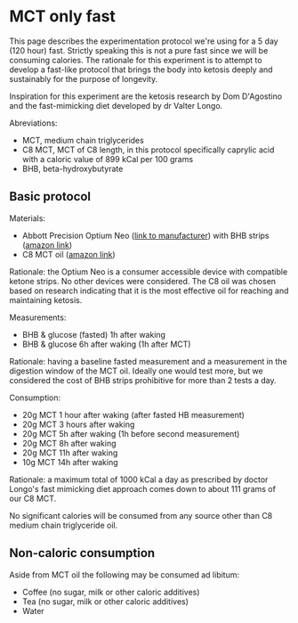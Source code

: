 # MCT only fast

This page describes the experimentation protocol we're using for a 5 day (120 hour) fast. Strictly speaking this is not a pure fast since we will be consuming calories. The rationale for this experiment is to attempt to develop a fast-like protocol that brings the body into ketosis deeply and sustainably for the purpose of longevity.

Inspiration for this experiment are the ketosis research by Dom D'Agostino and the fast-mimicking diet developed by dr Valter Longo.

Abreviations:

- MCT, medium chain triglycerides
- C8 MCT, MCT of C8 length, in this protocol specifically caprylic acid with a caloric value of 899 kCal per 100 grams
- BHB, beta-hydroxybutyrate

## Basic protocol

Materials:

- Abbott Precision Optium Neo ([link to manufacturer](https://www.myfreestyle.com/freestyle-precision-neo-blood-glucose-monitoring-devices)) with BHB strips ([amazon link](https://www.amazon.co.uk/Optium-Beta-Ketone-Test-Strips/dp/B005DPSNOC))
- C8 MCT oil ([amazon link](https://www.amazon.co.uk/gp/product/B01M12RE4D))

Rationale: the Optium Neo is a consumer accessible device with compatible ketone strips. No other devices were considered. The C8 oil was chosen based on research indicating that it is the most effective oil for reaching and maintaining ketosis.

Measurements:

- BHB & glucose (fasted) 1h after waking
- BHB & glucose 6h after waking (1h after MCT)

Rationale: having a baseline fasted measurement and a measurement in the digestion window of the MCT oil. Ideally one would test more, but we considered the cost of BHB strips prohibitive for more than 2 tests a day.

Consumption:

- 20g MCT 1 hour after waking (after fasted HB measurement)
- 20g MCT 3 hours after waking
- 20g MCT 5h after waking (1h before second measurement)
- 20g MCT 8h after waking
- 20g MCT 11h after waking
- 10g MCT 14h after waking

Rationale: a maximum total of 1000 kCal a day as prescribed by doctor Longo's fast mimicking diet approach comes down to about 111 grams of our C8 MCT.

No significant calories will be consumed from any source other than C8 medium chain triglyceride oil.

## Non-caloric consumption

Aside from MCT oil the following may be consumed ad libitum:

- Coffee (no sugar, milk or other caloric additives)
- Tea (no sugar, milk or other caloric additives)
- Water